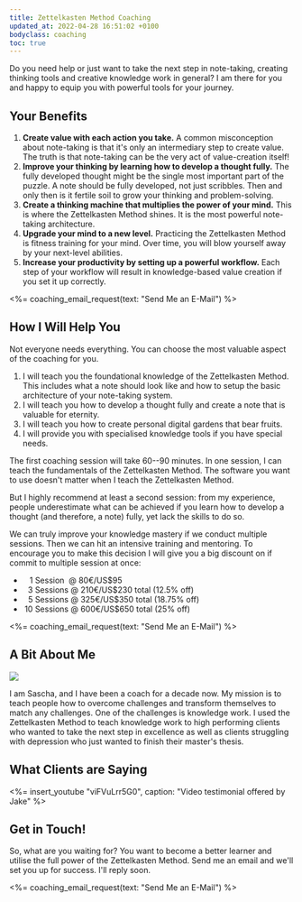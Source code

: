 ```yaml
---
title: Zettelkasten Method Coaching
updated_at: 2022-04-28 16:51:02 +0100
bodyclass: coaching
toc: true
---
```


Do you need help or just want to take the next step in note-taking, creating thinking tools and creative knowledge work in general? I am there for you and happy to equip you with powerful tools for your journey.

## Your Benefits

1. **Create value with each action you take.** A common misconception about note-taking is that it's only an intermediary step to create value. The truth is that note-taking can be the very act of value-creation itself!
2. **Improve your thinking by learning how to develop a thought fully.** The fully developed thought might be the single most important part of the puzzle. A note should be fully developed, not just scribbles. Then and only then is it fertile soil to grow your thinking and problem-solving.
3. **Create a thinking machine that multiplies the power of your mind.** This is where the Zettelkasten Method shines. It is the most powerful note-taking architecture.
4. **Upgrade your mind to a new level.** Practicing the Zettelkasten Method is fitness training for your mind. Over time, you will blow yourself away by your next-level abilities.
5. **Increase your productivity by setting up a powerful workflow.** Each step of your workflow will result in knowledge-based value creation if you set it up correctly.

<%= coaching_email_request(text: "Send Me an E-Mail") %>

## How I Will Help You

Not everyone needs everything. You can choose the most valuable aspect of the coaching for you.

1. I will teach you the foundational knowledge of the Zettelkasten Method. This includes what a note should look like and how to setup the basic architecture of your note-taking system.
2. I will teach you how to develop a thought fully and create a note that is valuable for eternity.
3. I will teach you how to create personal digital gardens that bear fruits.
4. I will provide you with specialised knowledge tools if you have special needs.

The first coaching session will take 60--90 minutes. In one session, I can teach the fundamentals of the Zettelkasten Method. The software you want to use doesn't matter when I teach the Zettelkasten Method.

But I highly recommend at least a second session: from my experience, people underestimate what can be achieved if you learn how to develop a thought (and therefore, a note) fully, yet lack the skills to do so.

We can truly improve your knowledge mastery if we conduct multiple sessions. Then we can hit an intensive training and mentoring. To encourage you to make this decision I will give you a big discount on if commit to multiple session at once:

<style class="text/css">
<!-- .sessions { display: inline-block; width: 2ch; text-align: right; } -->
</style>

- <span class="sessions">1</span> Session&nbsp; @ 80€/US$95
- <span class="sessions">3</span> Sessions @ 210€/US$230 total (12.5% off)
- <span class="sessions">5</span> Sessions @ 325€/US$350 total (18.75% off)
- <span class="sessions">10</span> Sessions @ 600€/US$650 total (25% off)

<%= coaching_email_request(text: "Send Me an E-Mail") %>

<!-- TODO Sneakpeak into coaching content: (Hier die Zettelfeedbacks einfügen -->

## A Bit About Me

<img src="/coaching/about-sascha.jpg" class="coaching__about-me">

I am Sascha, and I have been a coach for a decade now. My mission is to teach people how to overcome challenges and transform themselves to match any challenges. One of the challenges is knowledge work. I used the Zettelkasten Method to teach knowledge work to high performing clients who wanted to take the next step in excellence as well as clients struggling with depression who just wanted to finish their master's thesis.

## What Clients are Saying

<%= insert_youtube "viFVuLrr5G0", caption: "Video testimonial offered by Jake" %>

## Get in Touch!

So, what are you waiting for? You want to become a better learner and utilise the full power of the Zettelkasten Method. Send me an email and we'll set you up for success. I'll reply soon.

<%= coaching_email_request(text: "Send Me an E-Mail") %>
